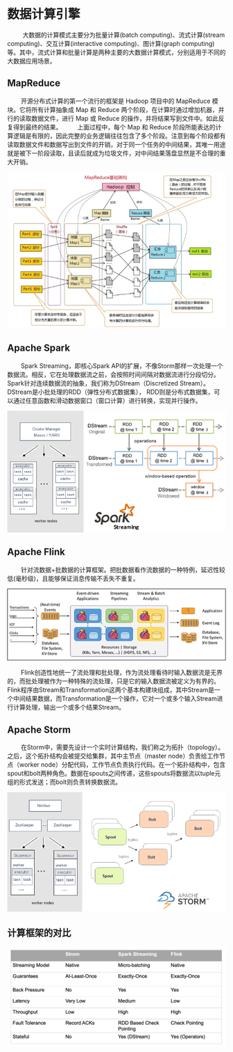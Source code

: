 # 数据计算引擎

         大数据的计算模式主要分为批量计算(batch computing)、流式计算(stream computing)、交互计算(interactive computing)、图计算(graph computing)等。其中，流式计算和批量计算是两种主要的大数据计算模式，分别适用于不同的大数据应用场景。

## MapReduce

        开源分布式计算的第一个流行的框架是 Hadoop 项目中的 MapReduce 模块。它将所有计算抽象成 Map 和 Reduce 两个阶段，在计算时通过增加机器，并行的读取数据文件，进行 Map 或 Reduce 的操作，并将结果写到文件中。如此反复得到最终的结果。
        上面过程中，每个 Map 和 Reduce 阶段所能表达的计算逻辑是有限的，因此完整的业务逻辑往往包含了多个阶段。注意到每个阶段都有读取数据文件和数据写出到文件的开销，对于同一个任务的中间结果，其唯一用途就是被下一阶段读取，且读后就成为垃圾文件，对中间结果落盘显然是不合理的重大开销。

![img](_images/README/mapReduce.jpg)

## Apache Spark

        Spark Streaming，即核心Spark API的扩展，不像Storm那样一次处理一个数据流。相反，它在处理数据流之前，会按照时间间隔对数据流进行分段切分。Spark针对连续数据流的抽象，我们称为DStream（Discretized Stream）。 DStream是小批处理的RDD（弹性分布式数据集）， RDD则是分布式数据集，可以通过任意函数和滑动数据窗口（窗口计算）进行转换，实现并行操作。

![img](_images/README/spark.jpg)

## Apache Flink

        针对流数据+批数据的计算框架。把批数据看作流数据的一种特例，延迟性较低(毫秒级)，且能够保证消息传输不丢失不重复。

![img](_images/README/flink.jpg)


        Flink创造性地统一了流处理和批处理，作为流处理看待时输入数据流是无界的，而批处理被作为一种特殊的流处理，只是它的输入数据流被定义为有界的。Flink程序由Stream和Transformation这两个基本构建块组成，其中Stream是一个中间结果数据，而Transformation是一个操作，它对一个或多个输入Stream进行计算处理，输出一个或多个结果Stream。

## Apache Storm

        在Storm中，需要先设计一个实时计算结构，我们称之为拓扑（topology）。之后，这个拓扑结构会被提交给集群，其中主节点（master node）负责给工作节点（worker node）分配代码，工作节点负责执行代码。在一个拓扑结构中，包含spout和bolt两种角色。数据在spouts之间传递，这些spouts将数据流以tuple元组的形式发送；而bolt则负责转换数据流。

![img](_images/README/storm.jpg)

## 计算框架的对比

![img](_images/README/compare.jpg)
